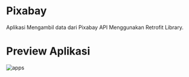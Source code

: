 # Pixabay
Aplikasi Mengambil data dari Pixabay API Menggunakan Retrofit Library. 

# Preview Aplikasi
![apps](https://user-images.githubusercontent.com/30973696/52860327-17606b00-316a-11e9-97dd-85025020c252.png)
